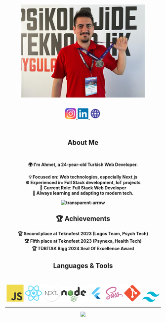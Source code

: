<!--Cover -->
<div align="center">
  <img src="./img/champ.jpg" width="400">
  <br><br>

  <!--Social Media -->
  <p align="center">
    <a href="https://www.instagram.com/eecevah" target="_blank">
      <img src="./img/Instagram.svg" width="36" alt="Instagram"/>
    </a>
    <a href="https://www.linkedin.com/in/ahmet-ecevit/" target="_blank">
      <img src="./img/linkedin-original.svg" width="36" alt="Linkedin"/>
    </a>
    <a href="https://www.ahmetecevit.com" target="_blank">
      <img src="./img/website.svg" width="36" alt="Website"/>
    </a>
  </p> 

  <br>
  <h2>About Me</h2>
  <br>
  <p><strong>🌍 I'm Ahmet, a 24-year-old Turkish Web Developer.<br><br> 
    💡 <strong>Focused on:</strong> Web technologies, especially Next.js <br>
    ⚙️ <strong>Experienced in:</strong> Full Stack development, IoT projects <br>
    🎯 <strong>Current Role:</strong> Full Stack Web Developer<br>
    🚀 <strong>Always learning and adapting to modern tech.</strong>
  </p>
</div>

<!--Arrow Gif-->
<div align="center">
  <img src="https://user-images.githubusercontent.com/81809211/160311979-bf92eff5-baf1-41c2-93e8-6097a97d0719.gif" alt="transparent-arrow" width=75 />
</div>

<!--Achievements Section-->
<h2 align="center">🏆 Achievements</h2>
<p align="center">
  🏆 Second place at Teknofest 2023 (Logos Team, Psych Tech) <br>
  🏆 Fifth place at Teknofest 2023 (Psynexa, Health Tech) <br>
  🏆 TÜBİTAK Bigg 2024 Seal Of Excellence Award
</p>

<!--Technologies -->
<h2 align="center">Languages & Tools</h2>
<br>
<p align="center">
  <img src="./img/javascript-original.svg" width="56" alt="JavaScript" />
  <img src="./img/react-original.svg" width="56"  alt="React" />
  <img src="./img/next.png" width="56"  alt="Nextjs" />
  <img src="./img/Node.js.svg" width="80"  alt="NodeJS" />
  <img src="./img/flutter.png" width="56" alt="Flutter" />
  <img src="./img/sass-original.svg" width="56"  alt="Sass" />
  <img src="./img/git.svg" width="56"  alt="Git" />
  <img src="./img/tailwind.svg" width="56"  alt="Tailwind" />
</p>

<hr>

<!--Visitor Counter-->
<div align="center">
  <img src="https://komarev.com/ghpvc/?username=ecevah&color=blue&label=VISITORS" />
</div>
